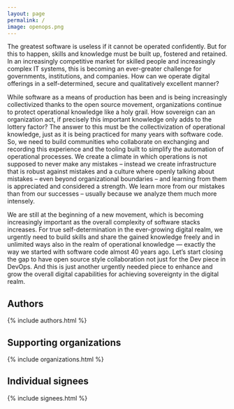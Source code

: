 ```yaml
---
layout: page
permalink: /
image: openops.png
---
```

The greatest software is useless if it cannot be operated confidently. But for this to happen, skills and knowledge must be built up, fostered and retained. In an increasingly competitive market for skilled people and increasingly complex IT systems, this is becoming an ever-greater challenge for governments, institutions, and companies. How can we operate digital offerings in a self-determined, secure and qualitatively excellent manner?

While software as a means of production has been and is being increasingly collectivized thanks to the open source movement, organizations continue to protect operational knowledge like a holy grail. How sovereign can an organization act, if precisely this important knowledge only adds to the lottery factor?
The answer to this must be the collectivization of operational knowledge, just as it is being practiced for many years with software code. So, we need to build communities who collaborate on exchanging and recording this experience and the tooling built to simplify the automation of operational processes. We create a climate in which operations is not supposed to never make any mistakes – instead we create infrastructure that is robust against mistakes and a culture where openly talking about mistakes – even beyond organizational boundaries – and learning from them is appreciated and considered a strength. We learn more from our mistakes than from our successes – usually because we analyze them much more intensely.

We are still at the beginning of a new movement, which is becoming increasingly important as the overall complexity of software stacks increases. For true self-determination in the ever-growing digital realm, we urgently need to build skills and share the gained knowledge freely and in unlimited ways also in the realm of operational knowledge — exactly the way we started with software code almost 40 years ago.
Let’s start closing the gap to have open source style collaboration not just for the Dev piece in DevOps. And this is just another urgently needed piece to enhance and grow the overall digital capabilities for achieving sovereignty in the digital realm.

## Authors

{% include authors.html %}

## Supporting organizations

{% include organizations.html %}

## Individual signees

{% include signees.html %}
